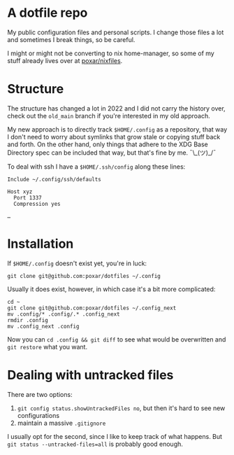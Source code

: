 # A dotfile repo

My public configuration files and personal scripts. I change those files a lot
and sometimes I break things, so be careful.

I might or might not be converting to nix home-manager, so some of my stuff
already lives over at [poxar/nixfiles](https://github.com/poxar/nixfiles).

# Structure

The structure has changed a lot in 2022 and I did not carry the history over,
check out the `old_main` branch if you're interested in my old approach.

My new approach is to directly track `$HOME/.config` as a repository, that way
I don't need to worry about symlinks that grow stale or copying stuff back and
forth. On the other hand, only things that adhere to the XDG Base Directory
spec can be included that way, but that's fine by me. ¯\\\_(ツ)\_/¯

To deal with ssh I have a `$HOME/.ssh/config` along these lines:

```
Include ~/.config/ssh/defaults

Host xyz
  Port 1337
  Compression yes

…
```

# Installation

If `$HOME/.config` doesn't exist yet, you're in luck:

```
git clone git@github.com:poxar/dotfiles ~/.config
```

Usually it does exist, however, in which case it's a bit more complicated:

```
cd ~
git clone git@github.com:poxar/dotfiles ~/.config_next
mv .config/* .config/.* .config_next
rmdir .config
mv .config_next .config
```

Now you can `cd .config && git diff` to see what would be overwritten and
`git restore` what you want.

# Dealing with untracked files

There are two options:

1. `git config status.showUntrackedFiles no`, but then it's hard to see new configurations
2. maintain a massive `.gitignore`

I usually opt for the second, since I like to keep track of what happens. But
`git status --untracked-files=all` is probably good enough.
